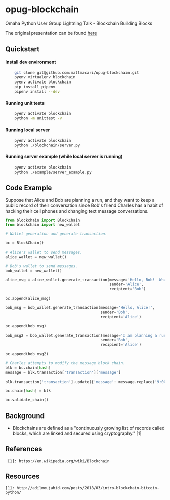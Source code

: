 # opug-blockchain
Omaha Python User Group Lightning Talk - Blockchain Building Blocks

The original presentation can be found [here](http://bit.ly/2GGm0co)

## Quickstart

#### Install dev environment
```sh
    git clone git@github.com:mattmacari/opug-blockchain.git
    pyenv virtualenv blockchain
    pyenv activate blockchain
    pip install pipenv
    pipenv install --dev
```

#### Running unit tests
```sh
    pyenv activate blockchain
    python -m unittest -v
```

#### Running local server
```sh
    pyenv activate blockchain
    python ./blockchain/server.py
```

#### Running server example (while local server is running)
```sh
    pyenv activate blockchain
    python ./example/server_example.py
```

## Code Example

Suppose that Alice and Bob are planning a run, and  they want to keep a public record of their conversation since Bob's
friend Charles has a habit of hacking their cell phones and changing text message conversations.

```python
from blockchain import BlockChain
from blockchain import new_wallet

# Wallet generation and generate transaction.

bc = BlockChain()

# Alice's wallet to send messages.
alice_wallet = new_wallet()

# Bob's wallet to send messages.
bob_wallet = new_wallet()

alice_msg = alice_wallet.generate_transaction(message='Hello, Bob!  What time shall we meet for our run?',
                                              sender='Alice',
                                              recipient='Bob')

bc.append(alice_msg)

bob_msg = bob_wallet.generate_transaction(message='Hello, Alice!',
                                          sender='Bob',
                                          recipient='Alice')

bc.append(bob_msg)

bob_msg2 = bob_wallet.generate_transaction(message='I am planning a run tomorrow at 9:00.  Are you free?',
                                          sender='Bob',
                                          recipient='Alice')
                                          
bc.append(bob_msg2)

# Charles attempts to modify the message block chain.
blk = bc.chain[hash]
message = blk.transaction['transaction']['message']

blk.transaction['transaction'].update({'message': message.replace('9:00', '11:00')})

bc.chain[hash] = blk

bc.validate_chain()

```

## Background

* Blockchains are defined as a "continuously growing list of records called blocks, which are linked and secured
 using cryptography." [1]
 
## References
     [1]: https://en.wikipedia.org/wiki/Blockchain
     
## Resources
    [1]: http://adilmoujahid.com/posts/2018/03/intro-blockchain-bitcoin-python/
